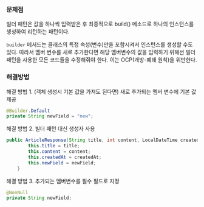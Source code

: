 ### 문제점
빌더 패턴은 값을 하나씩 입력받은 후 최종적으로 build() 메소드로 하나의 인스턴스를 생성하여 리턴하는 패턴이다. 

`builder` 메서드는 클래스의 특정 속성(변수)만을 포함시켜서 인스턴스를 생성할 수도 있다. 따라서 멤버 변수를 새로 추가한다면 해당 멤버변수의 값을 입력하기 위해선 빌더 패턴을 사용한 모든 코드들을 수정해줘야 한다. 이는 OCP(개방-폐쇄 원칙)을 위반한다.

### 해결방법

해결 방법 1. (객체 생성시 기본 값을 가져도 된다면) 새로 추가되는 멤버 변수에 기본 값 제공

```java
@Builder.Default
private String newField = "new";
```

해결 방법 2. 빌더 패턴 대신 생성자 사용

```java
public ArticleResponse(String title, int content, LocalDateTime createdAt, String newField) {
		this.title = title;
		this.content = content;
		this.createdAt = createdAt;
		this.newField = newField;
	}
```

해결 방법 3. 추가되는 멤버변수를 필수 필드로 지정
```java
@NonNull
private String newField;
```
